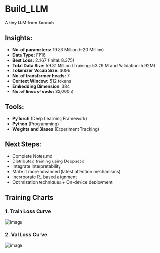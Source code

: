 # Build_LLM

A tiny LLM from Scratch

## Insights:
- **No. of parameters:** 19.83 Million (~20 Million)
- **Data Type:** FP16
- **Best Loss:** 2.267 (Inital: 8.375)
- **Total Data Size:** 59.31 Million (Training: 53.29 M and Validation: 5.92M)
- **Tokenizer Vocab Size:** 4096
- **No. of transformer heads:** 7
- **Context Window:** 512 tokens
- **Embedding Dimension:** 384
- **No. of lines of code:** 32,000 :)

## Tools:
- **PyTorch** (Deep Learning Framework)
- **Python** (Programming)
- **Weights and Biases** (Experiment Tracking)

## Next Steps:
- Complete Notes.md
- Distributed training using Deepseed
- Integrate interpretability
- Make it more advanced (latest attention mechanisms)
- Incorporate RL based alignment
- Optimization techniques + On-device deployment

## Training Charts
### 1. Train Loss Curve
![image](https://github.com/user-attachments/assets/7203a337-0b1a-49cb-b753-cab7b6d01d62)
### 2. Val Loss Curve
![image](https://github.com/user-attachments/assets/a0faf203-80c5-4b5c-ac02-e61aa42e5372)


